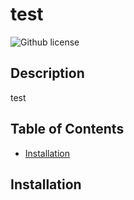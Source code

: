 # test
![Github license](https://img.shields.io/badge/License-ISC-blue.svg)

## Description

test

## Table of Contents

* [Installation](#installation)

## Installation